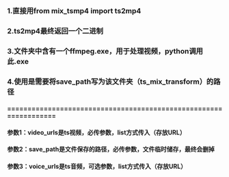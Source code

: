 ### 1.直接用from mix_tsmp4 import ts2mp4
### 2.ts2mp4最终返回一个二进制
### 3.文件夹中含有一个ffmpeg.exe，用于处理视频，python调用此.exe
### 4.使用是需要将save_path写为该文件夹（ts_mix_transform）的路径
#### =================================================================
#### 参数1：video_urls是ts视频，必传参数，list方式传入（存放URL）
#### 参数2：save_path是文件保存的路径，必传参数，文件临时储存，最终会删掉
#### 参数3：voice_urls是ts音频，可选参数，list方式传入（存放URL）
